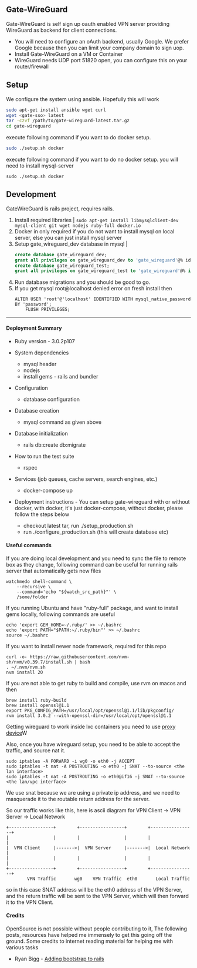## Gate-WireGuard

Gate-WireGuard is self sign up oauth enabled VPN server providing WireGuard as backend for client connections.
    
* You will need to configure an oAuth backend, usually Google. We prefer Google because then you can limit your company domain to sign uop.
* Install Gate-WireGuard on a VM or Container
* WireGuard needs UDP port 51820 open, you can configure this on your router/firewall

## Setup

We configure the system using ansible. Hopefully this will work

````bash
sudo apt-get install ansible wget curl 
wget <gate-sso> latest 
tar -czvf /path/to/gate-wireguard-latest.tar.gz 
cd gate-wireguard
````
execute following command if you want to do docker setup.
````bash
sudo ./setup.sh docker
````
execute following command if you want to do no docker setup. you will need to install mysql-server
````shell
sudo ./setup.sh docker
````

## Development

GateWireGuard is rails project, requires rails.
1. Install required libraries 
   |
    ```sudo apt-get install libmysqlclient-dev mysql-client git wget nodejs ruby-full docker.io```
2. Docker in only required if you do not want to install mysql on local server, else you can just install mysql server
3. Setup gate_wireguard_dev database in mysql
    |
    ```sql
   create database gate_wireguard_dev;
   grant all privileges on gate_wireguard_dev to 'gate_wireguard'@% idenfied by 'gate_wireguard';
   create database gate_wireguard_test;
   grant all privileges on gate_wireguard_test to 'gate_wireguard'@% identified by 'gate_wireguard';
    ```
4. Run database migrations and you should be good to go.
5. If you get mysql root@localhost denied error on fresh install then
    ```sudo mysql -u root -p
   ALTER USER 'root'@'localhost' IDENTIFIED WITH mysql_native_password BY 'password';
        FLUSH PRIVILEGES;
    ```



---
#### Deployment Summary
* Ruby version - 3.0.2p107
* System dependencies
  * mysql header
  * nodejs
  * install gems - rails and bundler

* Configuration
  * database configuration

* Database creation
  * mysql command as given above

* Database initialization
  * rails db:create db:migrate

* How to run the test suite
  * rspec

* Services (job queues, cache servers, search engines, etc.)
  * docker-compose up

* Deployment instructions - You can setup gate-wireguard with or without docker, with docker, it's just docker-compose, without docker, please follow the steps below
  * checkout latest tar, run ./setup_production.sh
  * run ./configure_production.sh (this will create database etc)


#### Useful commands

If you are doing local development and you need to sync the file to remote box as they change, following command can be useful for running rails server that automatically gets new files

```shell
watchmedo shell-command \
    --recursive \
    --command='echo "${watch_src_path}"' \
    /some/folder
```

If you running Ubuntu and have "ruby-full" package, and want to install gems locally, following commands are useful

```shell
echo 'export GEM_HOME=~/.ruby/' >> ~/.bashrc
echo 'export PATH="$PATH:~/.ruby/bin"' >> ~/.bashrc
source ~/.bashrc
```

If you want to install newer node framework, required for this repo

```shell
curl -o- https://raw.githubusercontent.com/nvm-sh/nvm/v0.39.7/install.sh | bash
. ~/.nvm/nvm.sh
nvm install 20
```

If you are not able to get ruby to build and compile, use rvm on macos and then
    
```shell
brew install ruby-build
brew install openssl@1.1
export PKG_CONFIG_PATH=/usr/local/opt/openssl@1.1/lib/pkgconfig/
rvm install 3.0.2 --with-openssl-dir=/usr/local/opt/openssl@1.1
```

Getting wireguard to work inside lxc containers you need to use [proxy device](https://linuxcontainers.org/incus/docs/main/reference/devices_proxy/)W

Also, once you have wireguard setup, you need to be able to accept the traffic, and source nat it.

```shell
sudo iptables -A FORWARD -i wg0 -o eth0 -j ACCEPT
sudo iptables -t nat -A POSTROUTING -o eth0 -j SNAT --to-source <the lan interface>
sudo iptables -t nat -A POSTROUTING -o eth0@if16 -j SNAT --to-source <the lan/vpc interface>
```

We use snat because we are using a private ip address, and we need to masquerade it to the routable return address for the server.

So our traffic works like this, here is ascii diagram for VPN Client -> VPN Server -> Local Network

```
+-----------------+        +-----------------+        +-----------------+
|                 |        |                 |        |                 |
|  VPN Client     |------->|  VPN Server     |------->|  Local Network  |
|                 |        |                 |        |                 |
+-----------------+        +-----------------+        +-----------------+
        VPN Traffic       wg0    VPN Traffic  eth0       Local Traffic
```

so in this case SNAT address will be the eth0 address of the VPN Server, and the return traffic will be sent to the VPN Server, which will then forward it to the VPN Client.






#### Credits

OpenSource is not possible without people contributing to it, The following posts, resources have helped me immensely to get this going off the ground. Some credits to internet reading material for helping me with various tasks

* Ryan Bigg - [Adding bootstrap to rails](https://ryanbigg.com/2023/04/rails-7-bootstrap-css-javascript-with-esbuild) 

